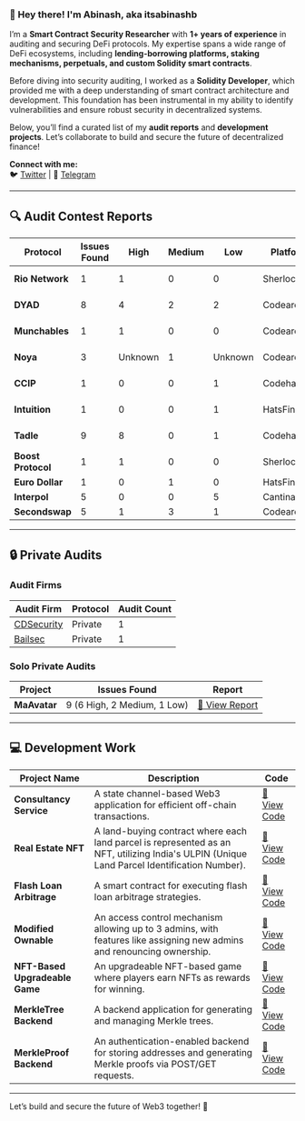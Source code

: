 ### **👋 Hey there! I'm Abinash, aka itsabinashb**  
I’m a **Smart Contract Security Researcher** with **1+ years of experience** in auditing and securing DeFi protocols. My expertise spans a wide range of DeFi ecosystems, including **lending-borrowing platforms, staking mechanisms, perpetuals, and custom Solidity smart contracts**.  

Before diving into security auditing, I worked as a **Solidity Developer**, which provided me with a deep understanding of smart contract architecture and development. This foundation has been instrumental in my ability to identify vulnerabilities and ensure robust security in decentralized systems.  

Below, you’ll find a curated list of my **audit reports** and **development projects**. Let’s collaborate to build and secure the future of decentralized finance!  

**Connect with me:**  
🐦 [Twitter](https://x.com/itsabinashb) | 📨 [Telegram](https://t.me/itsabinashb)  

---

## **🔍 Audit Contest Reports**  

| **Protocol**       | **Issues Found** | **High** | **Medium** | **Low** | **Platform**   | **Report**                                                                 |
|---------------------|------------------|----------|------------|---------|----------------|----------------------------------------------------------------------------|
| **Rio Network**     | 1                | 1        | 0          | 0       | Sherlock       | [🔗 View Report](https://github.com/sherlock-audit/2024-02-rio-network-core-protocol-judging/issues/16) |
| **DYAD**            | 8                | 4        | 2          | 2       | Codearena      | [🔗 View Report](https://github.com/code-423n4/2024-04-dyad-findings/issues) |
| **Munchables**      | 1                | 1        | 0          | 0       | Codearena      | [🔗 View Report](https://github.com/code-423n4/2024-05-munchables-findings/issues/7) |
| **Noya**            | 3                | Unknown  | 1          | Unknown | Codearena      | [🔗 View Report](https://github.com/code-423n4/2024-04-noya-findings/issues) |
| **CCIP**            | 1                | 0        | 0          | 1       | Codehawks      | _Private Report_                                                          |
| **Intuition**       | 1                | 0        | 0          | 1       | HatsFinance    | [🔗 View Report](https://github.com/hats-finance/Intuition-0x538dbadc50cc87b281cd655f1edbc6ebda02a66a/issues/55) |
| **Tadle**           | 9                | 8        | 0          | 1       | Codehawks      | [🔗 View Report](https://github.com/itsabinashb/Audit-Profile/blob/main/Tadle-Audit-Report.md) |
| **Boost Protocol**  | 1                | 1        | 0          | 0       | Sherlock       | [🔗 View Report](https://github.com/sherlock-audit/2024-06-boost-aa-wallet-judging/issues/339) |
| **Euro Dollar**     | 1                | 0        | 1          | 0       | HatsFinance    |                                                                           |
| **Interpol**        | 5                | 0        | 0          | 5       | Cantina        |                                                                           |
| **Secondswap**      | 5                | 1        | 3          | 1       | Codearena      |                                                                           |

---

## **🔒 Private Audits**  

### **Audit Firms**  
| **Audit Firm**       | **Protocol** | **Audit Count** |  
|-----------------------|--------------|-----------------|  
| [CDSecurity](https://github.com/CDSecurity) | Private      | 1               |  
| [Bailsec](https://x.com/bailsecurity)       | Private      | 1               |  

### **Solo Private Audits**  
| **Project** | **Issues Found** | **Report** |  
|-------------|------------------|------------|  
| **MaAvatar** | 9 (6 High, 2 Medium, 1 Low) | [🔗 View Report](https://github.com/itsabinashb/My-audit-portfolio/blob/main/MaAvatarIssues.pdf) |  

---

## **💻 Development Work**  

| **Project Name**               | **Description**                                                                                                                                 | **Code**                                                                 |
|--------------------------------|-------------------------------------------------------------------------------------------------------------------------------------------------|--------------------------------------------------------------------------|
| **Consultancy Service**        | A state channel-based Web3 application for efficient off-chain transactions.                                                                   | [🔗 View Code](https://github.com/itsabinashb/Consultancy-Service)       |
| **Real Estate NFT**            | A land-buying contract where each land parcel is represented as an NFT, utilizing India's ULPIN (Unique Land Parcel Identification Number).     | [🔗 View Code](https://github.com/itsabinashb/Real-Estate-NFT)           |
| **Flash Loan Arbitrage**       | A smart contract for executing flash loan arbitrage strategies.                                                                                 | [🔗 View Code](https://github.com/itsabinashb/Flash-Loan-Arbitrage)      |
| **Modified Ownable**           | An access control mechanism allowing up to 3 admins, with features like assigning new admins and renouncing ownership.                         | [🔗 View Code](https://github.com/itsabinashb/Ownable-Contract)          |
| **NFT-Based Upgradeable Game** | An upgradeable NFT-based game where players earn NFTs as rewards for winning.                                                                   | [🔗 View Code](https://github.com/itsabinashb/NFT-based-Upgradeable-game)|
| **MerkleTree Backend**         | A backend application for generating and managing Merkle trees.                                                                                 | [🔗 View Code](https://github.com/itsabinashb/Merkletree-backend)        |
| **MerkleProof Backend**        | An authentication-enabled backend for storing addresses and generating Merkle proofs via POST/GET requests.                                     | [🔗 View Code](https://github.com/itsabinashb/MerkleProofBackend)        |

---

Let’s build and secure the future of Web3 together! 🚀  
